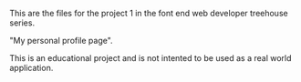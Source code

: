 This are the files for the project 1 in the font end web developer treehouse series.

"My personal profile page".

This is an educational project and is not intented to be used as a real world application.
